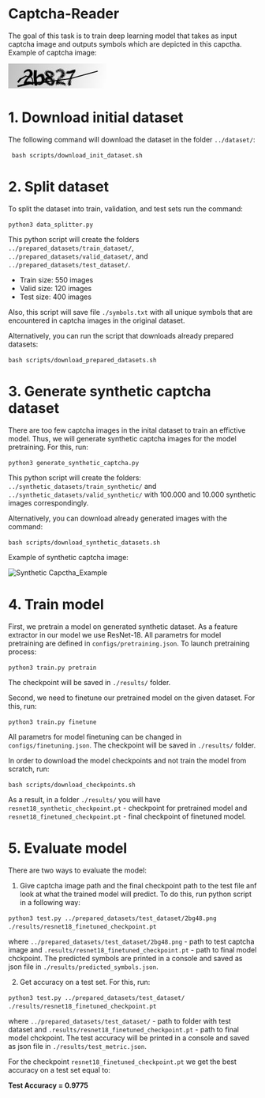 # Captcha-Reader

The goal of this task is to train deep learning model that takes as input captcha image and outputs symbols which are depicted in this capctha. 
Example of captcha image:

![Capctha_Example](/images/captcha_example.png)

# 1. Download initial dataset
The following command will download the dataset in the folder `../dataset/`:

``` bash scripts/download_init_dataset.sh```

# 2. Split dataset
To split the dataset into train, validation, and test sets run the command:

```python3 data_splitter.py```

This python script will create the folders `../prepared_datasets/train_dataset/`, `../prepared_datasets/valid_dataset/`, and `../prepared_datasets/test_dataset/`. 

* Train size: 550 images
* Valid size: 120 images
* Test size: 400 images

Also, this script will save file `./symbols.txt` with all unique symbols that are encountered in captcha images in the original dataset. 

Alternatively, you can run the script that downloads already prepared datasets:

 ```bash scripts/download_prepared_datasets.sh```
 
 # 3. Generate synthetic captcha dataset
 There are too few captcha images in the inital dataset to train an effictive model. Thus, we will generate synthetic captcha images for the model pretraining. For this, run:
 
 ```python3 generate_synthetic_captcha.py```
 
 This python script will create the folders: `../synthetic_datasets/train_synthetic/` and `../synthetic_datasets/valid_synthetic/` with 100.000 and 10.000 synthetic images correspondingly. 
 
 Alternatively, you can download already generated images with the command:
 
 ```bash scripts/download_synthetic_datasets.sh```
 
 Example of synthetic captcha image:
 
 ![Synthetic Capctha_Example](/images/synthetic_captcha_example.png)
 
 # 4. Train model
 First, we pretrain a model on generated synthetic dataset. As a feature extractor in our model we use ResNet-18. All parametrs for model pretraining are defined in `configs/pretraining.json`. To launch pretraining process:
 
 ```python3 train.py pretrain```
 
 The checkpoint will be saved in `./results/` folder.
 
 Second, we need to finetune our pretrained model on the given dataset. For this, run:
 
 ```python3 train.py finetune```
 
All parametrs for model finetuning can be changed in `configs/finetuning.json`. The checkpoint will be saved in `./results/` folder.

In order to download the model checkpoints and not train the model from scratch, run: 

```bash scripts/download_checkpoints.sh```

As a result, in a folder `./results/` you will have `resnet18_synthetic_checkpoint.pt` - checkpoint for pretrained model and `resnet18_finetuned_checkpoint.pt` - final checkpoint of finetuned model. 
 
 # 5. Evaluate model
 
 There are two ways to evaluate the model:
 
 1. Give captcha image path and the final checkpoint path to the test file anf look at what the trained model will predict. To do this, run python script in a following way:
 
 ```python3 test.py ../prepared_datasets/test_dataset/2bg48.png ./results/resnet18_finetuned_checkpoint.pt```
 
 where `../prepared_datasets/test_dataset/2bg48.png` - path to test captcha image and `.results/resnet18_finetuned_checkpoint.pt` - path to final model chckpoint. The predicted symbols are printed in a console and saved as json file in `./results/predicted_symbols.json`. 
 
 2. Get accuracy on a test set. For this, run:
 
  ```python3 test.py ../prepared_datasets/test_dataset/ ./results/resnet18_finetuned_checkpoint.pt```
  
  where `../prepared_datasets/test_dataset/` - path to folder with test dataset and `.results/resnet18_finetuned_checkpoint.pt` - path to final model chckpoint. The test accuracy will be printed in a console and saved as json file in `./results/test_metric.json`. 
  
  For the checkpoint `resnet18_finetuned_checkpoint.pt` we get the best accuracy on a test set equal to:
  
  **Test Accuracy = 0.9775**
